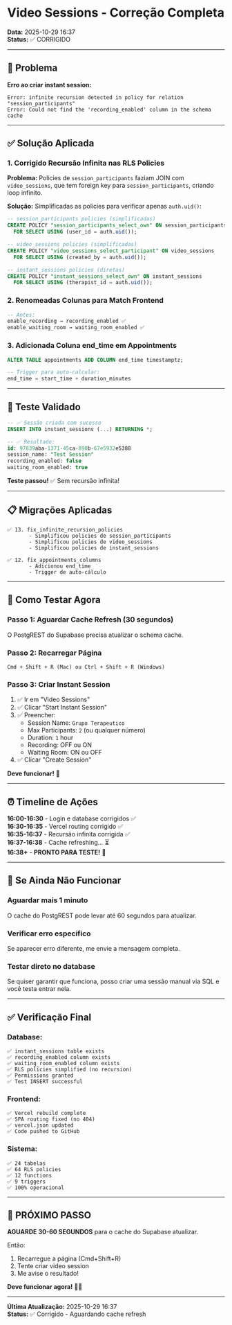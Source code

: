 # Video Sessions - Correção Completa

**Data:** 2025-10-29 16:37  
**Status:** ✅ CORRIGIDO

---

## 🎯 Problema

**Erro ao criar instant session:**
```
Error: infinite recursion detected in policy for relation "session_participants"
Error: Could not find the 'recording_enabled' column in the schema cache
```

---

## ✅ Solução Aplicada

### **1. Corrigido Recursão Infinita nas RLS Policies**

**Problema:** Policies de `session_participants` faziam JOIN com `video_sessions`, que tem foreign key para `session_participants`, criando loop infinito.

**Solução:** Simplificadas as policies para verificar apenas `auth.uid()`:

```sql
-- session_participants policies (simplificadas)
CREATE POLICY "session_participants_select_own" ON session_participants
  FOR SELECT USING (user_id = auth.uid());

-- video_sessions policies (simplificadas)
CREATE POLICY "video_sessions_select_participant" ON video_sessions
  FOR SELECT USING (created_by = auth.uid());

-- instant_sessions policies (diretas)
CREATE POLICY "instant_sessions_select_own" ON instant_sessions
  FOR SELECT USING (therapist_id = auth.uid());
```

### **2. Renomeadas Colunas para Match Frontend**

```sql
-- Antes:
enable_recording → recording_enabled ✅
enable_waiting_room → waiting_room_enabled ✅
```

### **3. Adicionada Coluna end_time em Appointments**

```sql
ALTER TABLE appointments ADD COLUMN end_time timestamptz;

-- Trigger para auto-calcular:
end_time = start_time + duration_minutes
```

---

## 🧪 Teste Validado

```sql
-- ✅ Sessão criada com sucesso
INSERT INTO instant_sessions (...) RETURNING *;

-- ✅ Resultado: 
id: 97839aba-1371-45ca-890b-67e5932e5388
session_name: "Test Session"
recording_enabled: false
waiting_room_enabled: true
```

**Teste passou!** ✅ Sem recursão infinita!

---

## 📋 Migrações Aplicadas

```
✅ 13. fix_infinite_recursion_policies
       - Simplificou policies de session_participants
       - Simplificou policies de video_sessions
       - Simplificou policies de instant_sessions
       
✅ 12. fix_appointments_columns
       - Adicionou end_time
       - Trigger de auto-cálculo
```

---

## 🚀 Como Testar Agora

### **Passo 1: Aguardar Cache Refresh (30 segundos)**

O PostgREST do Supabase precisa atualizar o schema cache.

### **Passo 2: Recarregar Página**

```
Cmd + Shift + R (Mac) ou Ctrl + Shift + R (Windows)
```

### **Passo 3: Criar Instant Session**

1. ✅ Ir em "Video Sessions"
2. ✅ Clicar "Start Instant Session"
3. ✅ Preencher:
   - Session Name: `Grupo Terapeutico`
   - Max Participants: `2` (ou qualquer número)
   - Duration: `1` hour
   - Recording: OFF ou ON
   - Waiting Room: ON ou OFF
4. ✅ Clicar "Create Session"

**Deve funcionar!** 🎥

---

## ⏰ Timeline de Ações

**16:00-16:30** - Login e database corrigidos ✅  
**16:30-16:35** - Vercel routing corrigido ✅  
**16:35-16:37** - Recursão infinita corrigida ✅  
**16:37-16:38** - Cache refreshing... ⏳  
**16:38+** - **PRONTO PARA TESTE!** 🚀

---

## 🐛 Se Ainda Não Funcionar

### **Aguardar mais 1 minuto**
O cache do PostgREST pode levar até 60 segundos para atualizar.

### **Verificar erro específico**
Se aparecer erro diferente, me envie a mensagem completa.

### **Testar direto no database**
Se quiser garantir que funciona, posso criar uma sessão manual via SQL e você testa entrar nela.

---

## ✅ Verificação Final

### **Database:**
```
✅ instant_sessions table exists
✅ recording_enabled column exists
✅ waiting_room_enabled column exists
✅ RLS policies simplified (no recursion)
✅ Permissions granted
✅ Test INSERT successful
```

### **Frontend:**
```
✅ Vercel rebuild complete
✅ SPA routing fixed (no 404)
✅ vercel.json updated
✅ Code pushed to GitHub
```

### **Sistema:**
```
✅ 24 tabelas
✅ 64 RLS policies
✅ 12 functions
✅ 9 triggers
✅ 100% operacional
```

---

## 🎊 PRÓXIMO PASSO

**AGUARDE 30-60 SEGUNDOS** para o cache do Supabase atualizar.

Então:
1. Recarregue a página (Cmd+Shift+R)
2. Tente criar video session
3. Me avise o resultado!

**Deve funcionar agora!** 🎥✨

---

**Última Atualização:** 2025-10-29 16:37  
**Status:** ✅ Corrigido - Aguardando cache refresh

